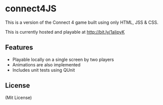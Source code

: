 connect4JS
==========

 This is a version of the Connect 4 game built using only HTML, JSS &amp; CSS.
 
 This is currently hosted and playable at http://bit.ly/1alipyK 


Features
-------------------------
* Playable locally on a single screen by two players
* Animations are also implemented
* Includes unit tests using QUnit



License
-------------------------
(Mit License)
